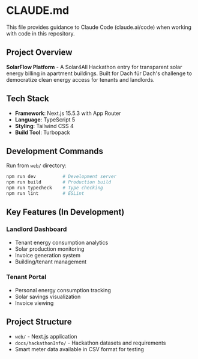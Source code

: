 # CLAUDE.md

This file provides guidance to Claude Code (claude.ai/code) when working with code in this repository.

## Project Overview

**SolarFlow Platform** - A Solar4All Hackathon entry for transparent solar energy billing in apartment buildings. Built for Dach für Dach's challenge to democratize clean energy access for tenants and landlords.

## Tech Stack

- **Framework**: Next.js 15.5.3 with App Router
- **Language**: TypeScript 5
- **Styling**: Tailwind CSS 4
- **Build Tool**: Turbopack

## Development Commands

Run from `web/` directory:
```bash
npm run dev          # Development server
npm run build        # Production build
npm run typecheck    # Type checking
npm run lint         # ESLint
```

## Key Features (In Development)

### Landlord Dashboard
- Tenant energy consumption analytics
- Solar production monitoring
- Invoice generation system
- Building/tenant management

### Tenant Portal
- Personal energy consumption tracking
- Solar savings visualization
- Invoice viewing

## Project Structure
- `web/` - Next.js application
- `docs/hackathonInfo/` - Hackathon datasets and requirements
- Smart meter data available in CSV format for testing
